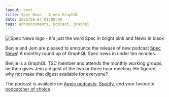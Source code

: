 ```yaml
---
layout: post
title: Spec News - A new GraphQL
date: 2022/06-07 01:00:00
tags: announcements, podcast, graphql
---
```


![Spec News logo - it's just the word Spec in bright pink and News in black]({{site.url}}/assets/images/SpecNews.png)

Benjie and Jem are pleased to announce the release of new podcast [Spec News](https://specnewspod.com)! A monthly round up of GraphQL Spec news in under ten minutes.  

Benjie is a GraphQL TSC member and attends the monthly working groups, he then gives Jem a digest of the two or three hour meeting. He figured, why not make that digest available for everyone? 

The podcast is available on [Apple podcasts](https://podcasts.apple.com/us/podcast/specnews-graphql-digests/id1628494077), [Spotify](https://open.spotify.com/show/69vo1Wrlda6EP3EzIZnzjf), and your favourite [podcatcher of choice](https://anchor.fm/specnews/episodes/0--Hello-World-e1jghe1). 

